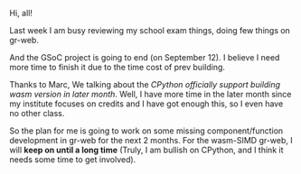 Hi, all!

Last week I am busy reviewing my school exam things, doing few things on gr-web.

And the GSoC project is going to end (on September 12).
I believe I need more time to finish it due to the time cost of prev building.

Thanks to Marc, We talking about the *CPython officially support building wasm version in later month*.
Well, I have more time in the later month since my institute focuses on credits and I have got enough this, so I even have no other class.

So the plan for me is going to work on some missing component/function development in gr-web for the next 2 months.
For the wasm-SIMD gr-web, I will **keep on until a long time**
(Truly, I am bullish on CPython, and I think it needs some time to get involved).
